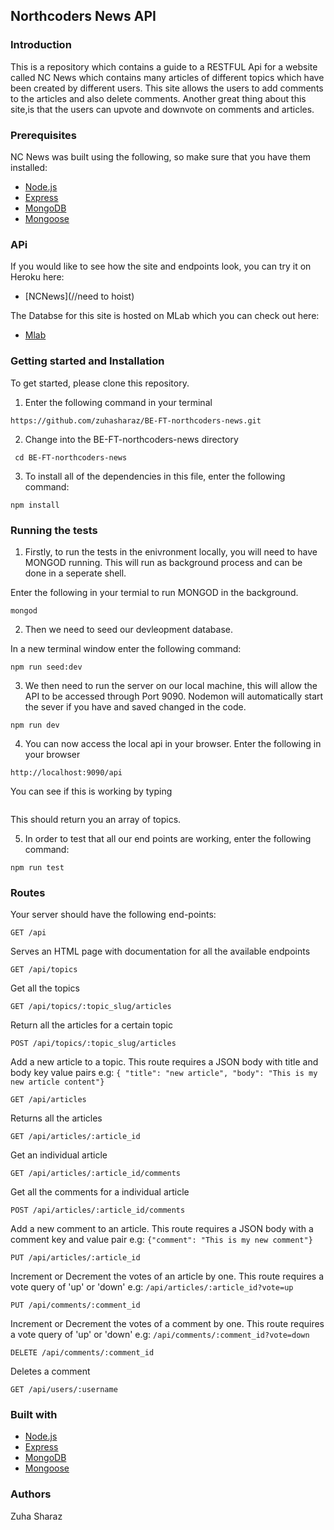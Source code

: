 ## Northcoders News API

### Introduction

This is a repository which contains a guide to a RESTFUL Api for a website called NC News which contains 
many articles of different topics which have been created by different users.
This site allows the users to add comments to the articles and also delete comments. 
Another great thing about this site,is that the users can upvote and downvote on comments and articles.


### Prerequisites

NC News was built using the following, so make sure that you have them installed:

* [Node.js](https://nodejs.org/en/)
* [Express](https://expressjs.com/)
* [MongoDB](https://www.mongodb.com/)
* [Mongoose](http://mongoosejs.com/)

### APi

If you would like to see how the site and endpoints look, you can try it on Heroku here:

* [NCNews](//need to hoist)

The Databse for this site is hosted on MLab which you can check out here:

* [Mlab](https://mlab.com/databases/northcodersnews#collections)

### Getting started and Installation

To get started, please clone this repository.

1. Enter the following command in your terminal

```http
https://github.com/zuhasharaz/BE-FT-northcoders-news.git
```

2. Change into the BE-FT-northcoders-news directory

```http
 cd BE-FT-northcoders-news
```

3. To install all of the dependencies in this file, enter the following command:
```http
npm install
```

### Running the tests

1. Firstly, to run the tests in the enivronment locally, you will need to have MONGOD running.
This will run as background process and can be done in a seperate shell.

 Enter the following in your termial to run MONGOD in the background.

```http
mongod
```

2. Then we need to seed our devleopment database.

In a new terminal window enter the following command:
```http
npm run seed:dev
```

3. We then need to run the server on our local machine, this will allow the API to be accessed
through Port 9090. Nodemon will automatically start the sever if you have and saved changed in the code.

```http 
npm run dev
```

4. You can now access the local api in your browser.
Enter the following in your browser

```http
http://localhost:9090/api
```

You can see if this is working by typing

```http://localhost:9090/topics
```
This should return you an array of topics.


5. In order to test that all our end points are working, enter the following command:
```http
npm run test
```

### Routes


Your server should have the following end-points:
```http
GET /api
```
Serves an HTML page with documentation for all the available endpoints


```http
GET /api/topics
```

Get all the topics

```http
GET /api/topics/:topic_slug/articles
```

Return all the articles for a certain topic

```http
POST /api/topics/:topic_slug/articles
```

Add a new article to a topic. This route requires a JSON body with title and body key value pairs
e.g: `{ "title": "new article", "body": "This is my new article content"}`

```http
GET /api/articles
```

Returns all the articles

```http
GET /api/articles/:article_id
```

Get an individual article

```http
GET /api/articles/:article_id/comments
```

Get all the comments for a individual article

```http
POST /api/articles/:article_id/comments
```

Add a new comment to an article. This route requires a JSON body with a comment key and value pair
e.g: `{"comment": "This is my new comment"}`

```http
PUT /api/articles/:article_id
```

Increment or Decrement the votes of an article by one. This route requires a vote query of 'up' or 'down'
e.g: `/api/articles/:article_id?vote=up`

```http
PUT /api/comments/:comment_id
```

Increment or Decrement the votes of a comment by one. This route requires a vote query of 'up' or 'down'
e.g: `/api/comments/:comment_id?vote=down`

```http
DELETE /api/comments/:comment_id
```

Deletes a comment

```http
GET /api/users/:username
```

### Built with

* [Node.js](https://nodejs.org/en/)
* [Express](https://expressjs.com/)
* [MongoDB](https://www.mongodb.com/)
* [Mongoose](http://mongoosejs.com/)

### Authors
Zuha Sharaz

